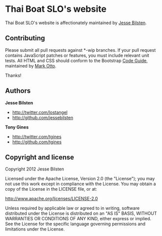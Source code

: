 # Thai Boat SLO's website

Thai Boat SLO's website is affectionately maintained by [Jesse Bilsten](http://twitter.com/lostangel).

## Contributing

Please submit all pull requests against *-wip branches. If your pull
request contains JavaScript patches or features, you must include
relevant unit tests. All HTML and CSS should conform to the Bootstrap [Code Guide](http://github.com/mdo/code-guide), maintained by [Mark Otto](http://github.com/mdo).

Thanks!

## Authors

**Jesse Bilsten**

+ http://twitter.com/lostangel
+ http://github.com/jessebilsten

**Tony Gines**

+ http://twitter.com/tgines
+ http://github.com/tgines

## Copyright and license

Copyright 2012 Jesse Bilsten

Licensed under the Apache License, Version 2.0 (the "License");
you may not use this work except in compliance with the License.
You may obtain a copy of the License in the LICENSE file, or at:

   http://www.apache.org/licenses/LICENSE-2.0

Unless required by applicable law or agreed to in writing, software
distributed under the License is distributed on an "AS IS" BASIS,
WITHOUT WARRANTIES OR CONDITIONS OF ANY KIND, either express or implied.
See the License for the specific language governing permissions and
limitations under the License.
